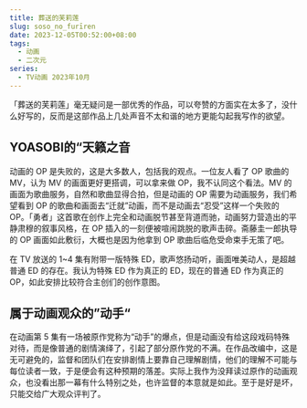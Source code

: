 ```yaml
---
title: 葬送的芙莉莲
slug: soso_no_furīren
date: 2023-12-05T00:52:00+08:00
tags: 
  - 动画
  - 二次元
series: 
  - TV动画 2023年10月
---
```

「葬送的芙莉莲」毫无疑问是一部优秀的作品，可以夸赞的方面实在太多了，没什么好写的，反而是这部作品上几处声音不太和谐的地方更能勾起我写作的欲望。

## YOASOBI的“天籁之音
动画的 OP 是失败的，这是大多数人，包括我的观点。一位友人看了 OP 歌曲的 MV，认为 MV 的画面更好更搭调，可以拿来做 OP，我不认同这个看法。MV 的画面为歌曲服务，自然和歌曲显得合拍，但是动画的 OP 需要为动画服务，我们希望看到 OP 的歌曲和画面去“迁就”动画，而不是动画去“忍受”这样一个失败的 OP。「勇者」这首歌在创作上完全和动画脱节甚至背道而驰，动画努力营造出的平静肃穆的叙事风格，在 OP 插入的一刻便被喧闹跳脱的歌声击碎。斋藤圭一郎执导的 OP 画面如此敷衍，大概也是因为他拿到 OP 歌曲后临危受命束手无策了吧。

在 TV 放送的 1~4 集有附带一版特殊 ED，歌声悠扬动听，画面唯美动人，是超越普通 ED 的存在。我认为特殊 ED 作为真正的 ED，现在的普通 ED 作为真正的 OP，如此安排比较符合主创们的创作意图。

## 属于动画观众的”动手“
在动画第 5 集有一场被原作党称为“动手”的爆点，但是动画没有给这段戏码特殊对待，而是像普通的剧情演绎了，引起了部分原作党的不满。在作品改编中，这是无可避免的，监督和团队们在安排剧情上要靠自己理解剧情，他们的理解不可能与每位读者一致，于是便会有这种预期的落差。实际上我作为没拜读过原作的动画观众，也没看出那一幕有什么特别之处，也许监督的本意就是如此。至于是好是坏，只能交给广大观众评判了。